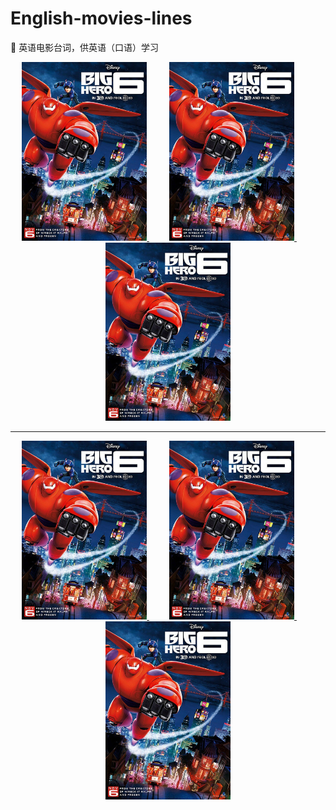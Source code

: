 # English-movies-lines
🍟 英语电影台词，供英语（口语）学习

<div align=center>
    <a href="">
        <img src="pics/bighero6.jpg" width=200>
    </a>
    &emsp;&emsp;
    <a href="">
        <img src="pics/bighero6.jpg" width=200>
    </a>
    &emsp;&emsp;
    <a href="">
        <img src="pics/bighero6.jpg" width=200>
    </a>
</div>

<hr>

<div align=center>
    <a href="">
        <img src="pics/bighero6.jpg" width=200>
    </a>
    &emsp;&emsp;
    <a href="">
        <img src="pics/bighero6.jpg" width=200>
    </a>
    &emsp;&emsp;
    <a href="">
        <img src="pics/bighero6.jpg" width=200>
    </a>
</div>
